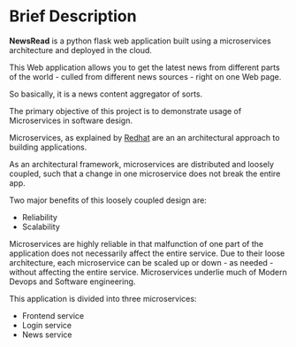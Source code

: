 # Brief Description 
**NewsRead** is a python flask web application built using a microservices architecture and deployed in the cloud.

This Web application allows you to get the latest news from different parts of the world - culled from different news sources - right on one Web page. 

So basically, it is a news content aggregator of sorts. 

The primary objective of this project is to demonstrate usage of Microservices in software design.

Microservices, as explained by [Redhat](https://www.redhat.com/en/topics/microservices/what-are-microservices) are an an architectural approach to building applications. 

As an architectural framework, microservices are distributed and loosely coupled, such that a change in one microservice does not break the entire app. 

Two major benefits of this loosely coupled design are:
 - Reliability
 - Scalability 

Microservices are highly reliable in that malfunction of one part of the application does not necessarily affect the entire service. 
Due to their loose architecture, each microservice can be scaled up or down - as needed - without affecting the entire service.
Microservices underlie much of Modern Devops and Software engineering. 

This application is divided into three microservices:
 - Frontend service
 - Login service
 - News service 

